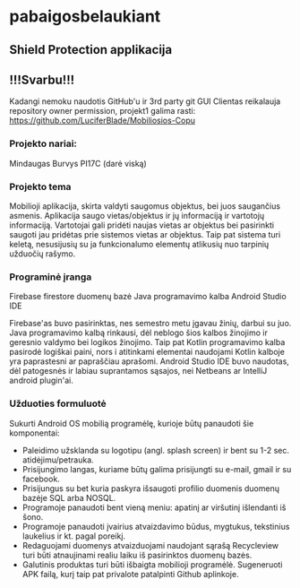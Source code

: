 # pabaigosbelaukiant
## Shield Protection applikacija
## !!!Svarbu!!!
Kadangi nemoku naudotis GitHub'u ir 3rd party git GUI Clientas reikalauja repository owner permission, projekt1 galima rasti: https://github.com/LuciferBlade/Mobiliosios-Copu 
### Projekto nariai:
Mindaugas Burvys PI17C (darė viską)
### Projekto tema
Mobilioji aplikacija, skirta valdyti saugomus objektus, bei juos saugančius asmenis. Aplikacija saugo vietas/objektus ir jų informaciją ir vartotojų informaciją. Vartotojai gali pridėti naujas vietas ar objektus bei pasirinkti saugoti jau pridėtas prie sistemos vietas ar objektus. Taip pat sistema turi keletą, nesusijusių su ja funkcionalumo elementų atlikusių nuo tarpinių užduočių rašymo.
### Programinė įranga
Firebase firestore duomenų bazė
Java programavimo kalba
Android Studio IDE

Firebase'as buvo pasirinktas, nes semestro metu įgavau žinių, darbui su juo.
Java programavimo kalbą rinkausi, dėl neblogo šios kalbos žinojimo ir geresnio valdymo bei logikos žinojimo. Taip pat Kotlin programavimo kalba pasirodė logiškai paini, nors i atitinkami elementai naudojami Kotlin kalboje yra paprastesni ar papraščiau aprašomi.
Android Studio IDE buvo naudotas, dėl patogesnės ir labiau suprantamos sąsajos, nei Netbeans ar IntelliJ android plugin'ai.
### Užduoties formuluotė
Sukurti Android OS mobilią programėlę, kurioje būtų panaudoti šie komponentai:
  - Paleidimo užsklanda su logotipu (angl. splash screen) ir bent su 1-2 sec. atidėjimu/petrauka. 
  - Prisijungimo langas, kuriame būtų galima prisijungti su e-mail, gmail ir su facebook.
  - Prisijungus su bet kuria paskyra išsaugoti profilio duomenis duomenų bazėje SQL arba NOSQL.
  - Programoje panaudoti bent vieną meniu: apatinį ar viršutinį išlendanti iš šono.
  - Programoje panaudoti įvairius atvaizdavimo būdus, mygtukus, tekstinius laukelius ir kt. pagal poreikį.
  - Redaguojami duomenys atvaizduojami naudojant sąrašą Recycleview turi būti atnaujinami realiu laiku iš pasirinktos duomenų bazės.  
  - Galutinis produktas turi būti išbaigta mobilioji programėlė. Sugeneruoti APK failą, kurį taip pat privalote patalpinti Github aplinkoje.  
